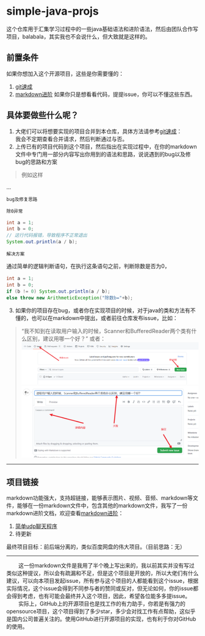 # simple-java-projs
这个仓库用于汇集学习过程中的一些java基础语法和进阶语法，然后由团队合作写项目，balabala，其实我也不会说什么，但大致就是这样的。
## 前置条件
如果你想加入这个开源项目，这些是你需要懂的：
1. [git速成](编程工具教程/git%E9%80%9F%E6%88%90/git%E9%80%9F%E6%88%90.md)
2. [markdown进阶](编程工具教程/markdown%E8%AF%AD%E6%B3%95%E9%AB%98%E7%BA%A7%E7%94%A8%E6%B3%95%E6%80%BB%E7%BB%93.md)
如果你只是想看看代码，提提issue，你可以不懂这些东西。
## 具体要做些什么呢？
1. 大佬们可以将想要实现的项目合并到本仓库，具体方法请参考[git速成](编程工具教程/git%E9%80%9F%E6%88%90/git%E9%80%9F%E6%88%90.md)：<br>
    我会不定期查看合并请求，然后判断通过与否。
2. 上传已有的项目代码到这个项目，然后指出在实现过程中，在你的markdown文件中专门用一部分内容写出你用到的语法和思路，说说遇到的bug以及修bug的思路和方案
> 例如这样

...

`bug及修复思路`

`除0异常`
```java
int a = 1;
int b = 0;
// 这行代码报错，导致程序不正常退出
System.out.println(a / b);
```
`解决方案`

通过简单的逻辑判断语句，在执行这条语句之前，判断除数是否为0，
```java
int a = 1;
int b = 0;
if (b != 0) System.out.println(a / b);
else throw new ArithmeticException("除数b="+b);

```

3. 如果你的项目存在bug，或者你在实现项目的时候，对于java的类和方法有不懂的，也可以在markdown中提出，或者前往仓库发布issue，比如：<br>
> “我不知到在读取用户输入的时候，Scanner和BufferedReader两个类有什么区别，建议用哪一个好？”
或者：
![提issue](其他文件/%E6%8F%90%E4%BA%A4issue01.png)
![提交issue](其他文件/%E6%8F%90%E4%BA%A4issue02.png)
---
## 项目链接
markdown功能强大，支持超链接，能够表示图片、视频、音频、markdown等文件，能够在一份markdown文件中，包含其他的markdown文件，我写了一份markdown进阶文档，欢迎查看[markdown进阶](编程工具教程/markdown%E8%AF%AD%E6%B3%95%E9%AB%98%E7%BA%A7%E7%94%A8%E6%B3%95%E6%80%BB%E7%BB%93.md)：

1. [简单udp聊天程序](simpleChatter/README.md)
2. 待更新

最终项目目标：前后端分离的，类似百度网盘的伟大项目。（目前思路：无）

---
<!-- &nbsp;是html的空格符，这里使用它，是因为我需要缩进来保持美观 -->
&nbsp;&nbsp;&nbsp;&nbsp;&nbsp;&nbsp;&nbsp;&nbsp;这一份markdown文件是我用了半个晚上写出来的，我以前其实并没有写过类似这种提议，所以会有疏漏和不足，但是这个项目是开放的，所以大佬们有什么建议，可以向本项目发起issue，所有参与这个项目的人都能看到这个issue，根据实际情况，这个issue会得到不同参与者的赞同或反对，但无论如何，你的issue都会得到考虑，也有可能会最终并入这个项目，因此，希望各位能多多提issue。<br>
&nbsp;&nbsp;&nbsp;&nbsp;&nbsp;&nbsp;&nbsp;&nbsp;实际上，GitHub上的开源项目也是找工作的有力助手，你若是有强力的opensource项目，这个项目得到了多少star，多少会对找工作有点帮助，这似乎是国内公司普遍关注的。使用GitHub进行开源项目的实现，也有利于你对GitHub的使用。